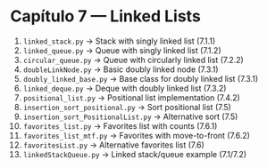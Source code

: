 # Capítulo 7 — Linked Lists

1. `linked_stack.py` → Stack with singly linked list (7.1.1)  
2. `linked_queue.py` → Queue with singly linked list (7.1.2)  
3. `circular_queue.py` → Queue with circularly linked list (7.2.2)  
4. `doubleLinkNode.py` → Basic doubly linked node (7.3.1)  
5. `doubly_linked_base.py` → Base class for doubly linked list (7.3.1)  
6. `linked_deque.py` → Deque with doubly linked list (7.3.2)  
7. `positional_list.py` → Positional list implementation (7.4.2)  
8. `insertion_sort_positional.py` → Sort positional list (7.5)  
9. `insertion_sort_PositionalList.py` → Alternative sort (7.5)  
10. `favorites_list.py` → Favorites list with counts (7.6.1)  
11. `favorites_list_mtf.py` → Favorites with move-to-front (7.6.2)  
12. `favoritesList.py` → Alternative favorites list (7.6)  
13. `linkedStackQueue.py` → Linked stack/queue example (7.1/7.2)  
